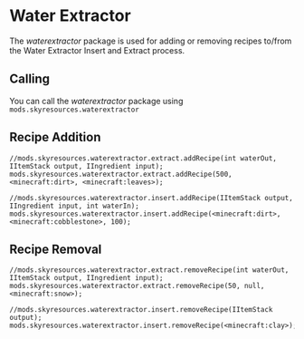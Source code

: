 # Water Extractor

The *waterextractor* package is used for adding or removing recipes to/from the Water Extractor Insert and Extract process.

## Calling

You can call the *waterextractor* package using `mods.skyresources.waterextractor`

## Recipe Addition

    //mods.skyresources.waterextractor.extract.addRecipe(int waterOut, IItemStack output, IIngredient input);
    mods.skyresources.waterextractor.extract.addRecipe(500, <minecraft:dirt>, <minecraft:leaves>);
    
    //mods.skyresources.waterextractor.insert.addRecipe(IItemStack output, IIngredient input, int waterIn);
    mods.skyresources.waterextractor.insert.addRecipe(<minecraft:dirt>, <minecraft:cobblestone>, 100);
    

## Recipe Removal

    //mods.skyresources.waterextractor.extract.removeRecipe(int waterOut, IItemStack output, IIngredient input);
    mods.skyresources.waterextractor.extract.removeRecipe(50, null, <minecraft:snow>);
    
    //mods.skyresources.waterextractor.insert.removeRecipe(IItemStack output);
    mods.skyresources.waterextractor.insert.removeRecipe(<minecraft:clay>);